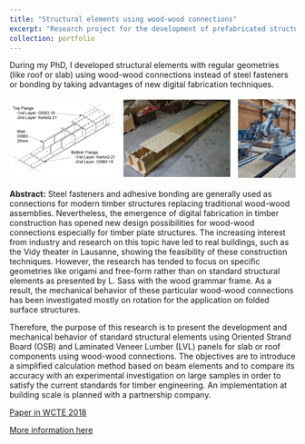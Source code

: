 ```yaml
---
title: "Structural elements using wood-wood connections"
excerpt: "Research project for the development of prefabricated structural timber elements <br/><img src='/images/CaissonProtoOSB.jpg'>"
collection: portfolio
---
```


During my PhD, I developed structural elements with regular geometries (like roof or slab) using wood-wood connections instead of steel fasteners or bonding by taking advantages of new digital fabrication techniques.

![Image](/images/caisson01.png)

**Abstract:**
Steel fasteners and adhesive bonding are generally used as connections for modern timber structures replacing traditional wood-wood assemblies. Nevertheless, the emergence of digital fabrication in timber construction has opened new design possibilities for wood-wood connections especially for timber plate structures. The increasing interest from industry and research on this topic have led to real buildings, such as the Vidy theater in Lausanne, showing the feasibility of these construction techniques. However, the research has tended to focus on specific geometries like origami and free-form rather than on standard structural elements as presented by L. Sass with the wood grammar frame. As a result, the mechanical behavior of these particular wood-wood connections has been investigated mostly on rotation for the application on folded surface structures.

Therefore, the purpose of this research is to present the development and mechanical behavior of standard structural elements using Oriented Strand Board (OSB) and Laminated Veneer Lumber (LVL) panels for slab or roof components using wood-wood connections. The objectives are to introduce a simplified calculation method based on beam elements and to compare its accuracy with an experimental investigation on large samples in order to satisfy the current standards for timber engineering. An implementation at building scale is planned with a partnership company.



[Paper in WCTE 2018](http://gamerro.github.io/files/WCTE2018.pdf)

[More information here](https://ibois.epfl.ch/page-18295-en-html/page-139843-en-html/page-139844-en-html/)

